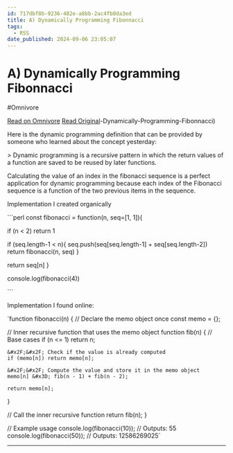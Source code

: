 ```yaml
---
id: 717dbf8b-9236-482e-a8bb-2ac4fb0da3ed
title: A) Dynamically Programming Fibonnacci
tags:
  - RSS
date_published: 2024-09-06 23:05:07
---
```


# A) Dynamically Programming Fibonnacci
#Omnivore

[Read on Omnivore](https://omnivore.app/me/a-dynamically-programming-fibonnacci-191cb2c74d7)
[Read Original](https://elijer.github.io/garden/devnotes/LeetCode-Journal/A)-Dynamically-Programming-Fibonnacci)



Here is the dynamic programming definition that can be provided by someone who learned about the concept yesterday:

&gt; Dynamic programming is a recursive pattern in which the return values of a function are saved to be reused by later functions.

Calculating the value of an index in the fibonacci sequence is a perfect application for dynamic programming because each index of the Fibonacci sequence is a function of the two previous items in the sequence.

Implementation I created organically

&#x60;&#x60;&#x60;perl
const fibonacci &#x3D; function(n, seq&#x3D;[1, 1]){

  if (n &lt; 2) return 1

  if (seq.length-1 &lt; n){
    seq.push(seq[seq.length-1] + seq[seq.length-2])
    return fibonacci(n, seq)
  }

  return seq[n]
}

console.log(fibonacci(4))

&#x60;&#x60;&#x60;

Implementation I found online:

&#x60;function fibonacci(n) {
  &#x2F;&#x2F; Declare the memo object once
  const memo &#x3D; {};
 
  &#x2F;&#x2F; Inner recursive function that uses the memo object
  function fib(n) {
    &#x2F;&#x2F; Base cases
    if (n &lt;&#x3D; 1) return n;
 
    &#x2F;&#x2F; Check if the value is already computed
    if (memo[n]) return memo[n];
 
    &#x2F;&#x2F; Compute the value and store it in the memo object
    memo[n] &#x3D; fib(n - 1) + fib(n - 2);
 
    return memo[n];
  }
 
  &#x2F;&#x2F; Call the inner recursive function
  return fib(n);
}
 
&#x2F;&#x2F; Example usage
console.log(fibonacci(10)); &#x2F;&#x2F; Outputs: 55
console.log(fibonacci(50)); &#x2F;&#x2F; Outputs: 12586269025&#x60;

---